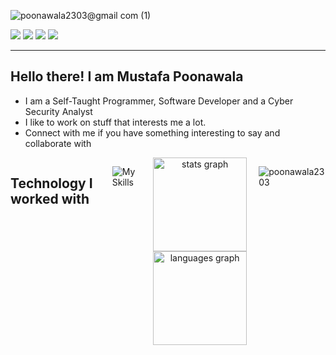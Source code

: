![poonawala2303@gmail com (1)](https://github.com/user-attachments/assets/7184302e-4a82-4c12-90fa-6fbc67df7519)


<p>
<a href="https://wa.me/918108279310?text=Hi+Mustafa nice to meet you" target="_blank"><img src="https://img.shields.io/badge/WhatsApp-25D366?style=for-the-badge&logo=whatsapp&logoColor=white"></a>
<a href="mailto:poonawala2303@gmail.com" target="_blank"><img src="https://img.shields.io/badge/Gmail-D14836?style=for-the-badge&logo=gmail&logoColor=white"></a>
<a href="https://www.instagram.com/mustafa23090/" target="_blank"><img src="https://img.shields.io/badge/Instagram-E4405F?style=for-the-badge&logo=instagram&logoColor=white"></a>
<a href="https://www.linkedin.com/in/mustafa-poonawala-9a1a66195/" target="_blank"><img src="https://img.shields.io/badge/LinkedIn-0077B5?style=for-the-badge&logo=linkedin&logoColor=white"></a>
</p>
<hr/>

## Hello there! I am Mustafa Poonawala 

<ul>
  <li>I am a Self-Taught Programmer, Software Developer and a Cyber Security Analyst</li>
  <li>I like to work on stuff that interests me a lot.</li>
  <li>Connect with me if you have something interesting to say and collaborate with</li>
</ul>
<div style="display:flex;flex-direction:row">

## Technology I worked with

<p>
 
 ![My Skills](https://skillicons.dev/icons?i=java,spring,cpp,css,docker,firebase,git,github,html,js,materialui,bootstrap,mongodb,postgres,py,react,aws,gcp,kubernetes,linux,mysql,ubuntu,vite,figma)
 
</p>

<!---[![GitHub Streak](https://github-readme-streak-stats.herokuapp.com/?user=poonawala2303&theme=react)](https://git.io/streak-stats) --->
<div align="center">
  <img src="https://github-readme-stats.vercel.app/api?username=poonawala2303&hide_title=false&hide_rank=false&show_icons=true&include_all_commits=true&count_private=true&disable_animations=false&theme=dracula&locale=en&hide_border=false" height="150" alt="stats graph"  />
  <img src="https://github-readme-stats.vercel.app/api/top-langs?username=poonawala2303&locale=en&hide_title=false&layout=compact&card_width=320&langs_count=5&theme=dracula&hide_border=false" height="150" alt="languages graph"  />
</div>
<!--- <p><img align="center" src="https://github-readme-stats.vercel.app/api/top-langs?username=poonawala2303&show_icons=true&locale=en&layout=compact" alt="poonawala2303" /></p> --->
<p align="left"> <img src="https://komarev.com/ghpvc/?username=poonawala2303&label=Profile%20views&color=0e75b6&style=flat" alt="poonawala2303" /> </p>

</div>

